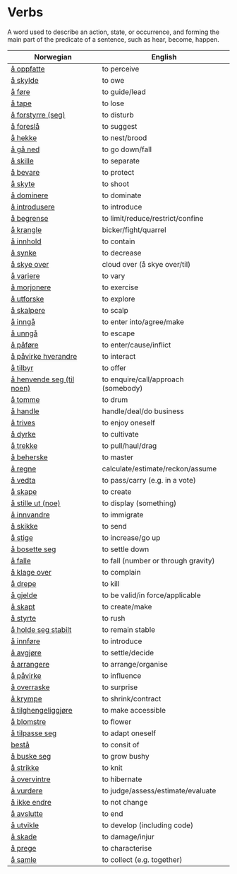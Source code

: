 # Verbs

A word used to describe an action, state, or occurrence, and forming the main part of the predicate of a sentence, such as hear, become, happen.

| Norwegian | English |
| --- | --- |
| [å oppfatte](https://www.ordnett.no/search?language=no&phrase=å%20oppfatte) | to perceive |
| [å skylde](https://www.ordnett.no/search?language=no&phrase=å%20skylde) | to owe |
| [å føre](https://www.ordnett.no/search?language=no&phrase=å%20føre) | to guide/lead |
| [å tape](https://www.ordnett.no/search?language=no&phrase=å%20tape) | to lose |
| [å forstyrre (seg)](https://www.ordnett.no/search?language=no&phrase=å%20forstyrre%20(seg)) | to disturb |
| [å foreslå](https://www.ordnett.no/search?language=no&phrase=å%20foreslå) | to suggest |
| [å hekke](https://www.ordnett.no/search?language=no&phrase=å%20hekke) | to nest/brood |
| [å gå ned](https://www.ordnett.no/search?language=no&phrase=å%20gå%20ned) | to go down/fall |
| [å skille](https://www.ordnett.no/search?language=no&phrase=å%20skille) | to separate |
| [å bevare](https://www.ordnett.no/search?language=no&phrase=å%20bevare) | to protect |
| [å skyte](https://www.ordnett.no/search?language=no&phrase=å%20skyte) | to shoot |
| [å dominere](https://www.ordnett.no/search?language=no&phrase=å%20dominere) | to dominate |
| [å introdusere](https://www.ordnett.no/search?language=no&phrase=å%20introdusere) | to introduce |
| [å begrense](https://www.ordnett.no/search?language=no&phrase=å%20begrense) | to limit/reduce/restrict/confine |
| [å krangle](https://www.ordnett.no/search?language=no&phrase=å%20krangle) | bicker/fight/quarrel |
| [å innhold](https://www.ordnett.no/search?language=no&phrase=å%20innhold) | to contain |
| [å synke](https://www.ordnett.no/search?language=no&phrase=å%20synke) | to decrease |
| [å skye over](https://www.ordnett.no/search?language=no&phrase=å%20skye%20over) | cloud over (å skye over/til) |
| [å variere](https://www.ordnett.no/search?language=no&phrase=å%20variere) | to vary |
| [å morjonere](https://www.ordnett.no/search?language=no&phrase=å%20morjonere) | to exercise |
| [å utforske](https://www.ordnett.no/search?language=no&phrase=å%20utforske) | to explore |
| [å skalpere](https://www.ordnett.no/search?language=no&phrase=å%20skalpere) | to scalp |
| [å inngå](https://www.ordnett.no/search?language=no&phrase=å%20inngå) | to enter into/agree/make |
| [å unngå](https://www.ordnett.no/search?language=no&phrase=å%20unngå) | to escape |
| [å påføre](https://www.ordnett.no/search?language=no&phrase=å%20påføre) | to enter/cause/inflict |
| [å påvirke hverandre](https://www.ordnett.no/search?language=no&phrase=å%20påvirke%20hverandre) | to interact |
| [å tilbyr](https://www.ordnett.no/search?language=no&phrase=å%20tilbyr) | to offer |
| [å henvende seg (til noen)](https://www.ordnett.no/search?language=no&phrase=å%20henvende%20seg%20(til%20noen)) | to enquire/call/approach (somebody) |
| [å tomme](https://www.ordnett.no/search?language=no&phrase=å%20tomme) | to drum |
| [å handle](https://www.ordnett.no/search?language=no&phrase=å%20handle) | handle/deal/do business |
| [å trives](https://www.ordnett.no/search?language=no&phrase=å%20trives) | to enjoy oneself |
| [å dyrke](https://www.ordnett.no/search?language=no&phrase=å%20dyrke) | to cultivate |
| [å trekke](https://www.ordnett.no/search?language=no&phrase=å%20trekke) | to pull/haul/drag |
| [å beherske](https://www.ordnett.no/search?language=no&phrase=å%20beherske) | to master |
| [å regne](https://www.ordnett.no/search?language=no&phrase=å%20regne) | calculate/estimate/reckon/assume |
| [å vedta](https://www.ordnett.no/search?language=no&phrase=å%20vedta) | to pass/carry (e.g. in a vote) |
| [å skape](https://www.ordnett.no/search?language=no&phrase=å%20skape) | to create |
| [å stille ut (noe)](https://www.ordnett.no/search?language=no&phrase=å%20stille%20ut%20(noe)) | to display (something) |
| [å innvandre](https://www.ordnett.no/search?language=no&phrase=å%20innvandre) | to immigrate |
| [å skikke](https://www.ordnett.no/search?language=no&phrase=å%20skikke) | to send |
| [å stige](https://www.ordnett.no/search?language=no&phrase=å%20stige) | to increase/go up |
| [å bosette seg](https://www.ordnett.no/search?language=no&phrase=å%20bosette%20seg) | to settle down |
| [å falle](https://www.ordnett.no/search?language=no&phrase=å%20falle) | to fall (number or through gravity) |
| [å klage over](https://www.ordnett.no/search?language=no&phrase=å%20klage%20over) | to complain |
| [å drepe](https://www.ordnett.no/search?language=no&phrase=å%20drepe) | to kill |
| [å gjelde](https://www.ordnett.no/search?language=no&phrase=å%20gjelde) | to be valid/in force/applicable |
| [å skapt](https://www.ordnett.no/search?language=no&phrase=å%20skapt) | to create/make |
| [å styrte](https://www.ordnett.no/search?language=no&phrase=å%20styrte) | to rush |
| [å holde seg stabilt](https://www.ordnett.no/search?language=no&phrase=å%20holde%20seg%20stabilt) | to remain stable |
| [å innføre](https://www.ordnett.no/search?language=no&phrase=å%20innføre) | to introduce |
| [å avgjøre](https://www.ordnett.no/search?language=no&phrase=å%20avgjøre) | to settle/decide |
| [å arrangere](https://www.ordnett.no/search?language=no&phrase=å%20arrangere) | to arrange/organise |
| [å påvirke](https://www.ordnett.no/search?language=no&phrase=å%20påvirke) | to influence |
| [å overraske](https://www.ordnett.no/search?language=no&phrase=å%20overraske) | to surprise |
| [å krympe](https://www.ordnett.no/search?language=no&phrase=å%20krympe) | to shrink/contract |
| [å tilghengeliggjøre](https://www.ordnett.no/search?language=no&phrase=å%20tilghengeliggjøre) | to make accessible |
| [å blomstre](https://www.ordnett.no/search?language=no&phrase=å%20blomstre) | to flower |
| [å tilpasse seg](https://www.ordnett.no/search?language=no&phrase=å%20tilpasse%20seg) | to adapt oneself |
| [bestå](https://www.ordnett.no/search?language=no&phrase=bestå) | to consit of |
| [å buske seg](https://www.ordnett.no/search?language=no&phrase=å%20buske%20seg) | to grow bushy |
| [å strikke](https://www.ordnett.no/search?language=no&phrase=å%20strikke) | to knit |
| [å overvintre](https://www.ordnett.no/search?language=no&phrase=å%20overvintre) | to hibernate |
| [å vurdere](https://www.ordnett.no/search?language=no&phrase=å%20vurdere) | to judge/assess/estimate/evaluate |
| [å ikke endre](https://www.ordnett.no/search?language=no&phrase=å%20ikke%20endre) | to not change |
| [å avslutte](https://www.ordnett.no/search?language=no&phrase=å%20avslutte) | to end |
| [å utvikle](https://www.ordnett.no/search?language=no&phrase=å%20utvikle) | to develop (including code) |
| [å skade](https://www.ordnett.no/search?language=no&phrase=å%20skade) | to damage/injur |
| [å prege](https://www.ordnett.no/search?language=no&phrase=å%20prege) | to characterise |
| [å samle](https://www.ordnett.no/search?language=no&phrase=å%20samle) | to collect (e.g. together) |

